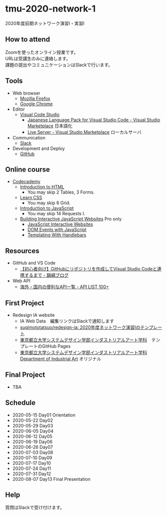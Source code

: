 # tmu-2020-network-1
2020年度前期ネットワーク演習I・実習I

## How to attend

Zoomを使ったオンライン授業です。  
URLは受講生のみに連絡します。  
課題の提出やコミュニケーションはSlackで行います。

## Tools

- Web browser
  - [Mozilla Firefox](https://www.mozilla.org/ja/firefox/)
  - [Google Chrome](https://www.google.co.jp/chrome/)
- Editor
  - [Visual Code Studio](https://code.visualstudio.com/)
    - [Japanese Language Pack for Visual Studio Code - Visual Studio Marketplace](https://marketplace.visualstudio.com/items?itemName=MS-CEINTL.vscode-language-pack-ja) 日本語化
    - [Live Server - Visual Studio Marketplace](https://marketplace.visualstudio.com/items?itemName=ritwickdey.LiveServer) ローカルサーバ
- Communication
  - [Slack](https://slack.com/)
- Development and Deploy
  - [GitHub](https://github.com/)
  
## Online course

- [Codecademy](https://www.codecademy.com/)
  - [Introduction to HTML](https://www.codecademy.com/learn/learn-html)
      - You may skip 2 Tables, 3 Forms.
  - [Learn CSS](https://www.codecademy.com/learn/learn-css)
      - You may skip 6 Grid.
  - [Introduction to JavaScript](https://www.codecademy.com/learn/introduction-to-javascript)
      - You may skip 14 Requests I.
  - [Building Interactive JavaScript Websites](https://www.codecademy.com/learn/build-interactive-websites) Pro only
     - [JavaScript Interactive Websites](https://www.codecademy.com/learn/build-interactive-websites/modules/web-dev-interactive-websites)
     - [DOM Events with JavaScript](https://www.codecademy.com/learn/build-interactive-websites/modules/dom-javascript-events)
     - [Templating With Handlebars](https://www.codecademy.com/learn/build-interactive-websites/modules/templating-with-handlebars)
## Resources

- GitHub and VS Code
  - [【初心者向け】GitHubにリポジトリを作成してVisual Studio Codeと連携するまで - 鍋綿ブログ](https://www.micknabewata.com/entry/github/vscode-sync)
- Web API
  - [海外・国内の便利なAPI一覧 - API LIST 100+](http://smsurf.app-rox.com/api/)

## First Project

- Redesign IA website
  - IA Web Data　編集リンクはSlackで通知します
  - [sugimototatsuo/redesign-ia: 2020年度ネットワーク演習Iのテンプレート](https://github.com/sugimototatsuo/redesign-ia/)
  - [東京都立大学システムデザイン学部インダストリアルアート学科](https://sugimototatsuo.github.io/redesign-ia/)　テンプレートのGitHub Pages
  - [東京都立大学システムデザイン学部インダストリアルアート学科 Department of Industrial Art](http://industrial-art.sd.tmu.ac.jp/) オリジナル
  
## Final Project

- TBA

## Schedule

- 2020-05-15 Day01 Orientation
- 2020-05-22 Day02
- 2020-05-29 Day03
- 2020-06-05 Day04
- 2020-06-12 Day05
- 2020-06-19 Day06
- 2020-06-26 Day07
- 2020-07-03 Day08
- 2020-07-10 Day09
- 2020-07-17 Day10
- 2020-07-24 Day11
- 2020-07-31 Day12
- 2020-08-07 Day13 Final Presentation

## Help

質問はSlackで受け付けます。
